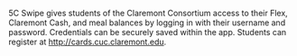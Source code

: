 5C Swipe gives students of the Claremont Consortium access to their Flex, Claremont Cash, and meal balances by logging in with their username and password.  Credentials can be securely saved within the app.  Students can register at http://cards.cuc.claremont.edu.  
